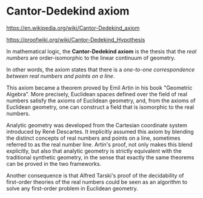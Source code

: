 # Cantor-Dedekind axiom

https://en.wikipedia.org/wiki/Cantor-Dedekind_axiom

https://proofwiki.org/wiki/Cantor-Dedekind_Hypothesis

In mathematical logic, the **Cantor-Dedekind axiom** is the thesis that the *real numbers* are order-isomorphic to the linear continuum of geometry.

In other words, the axiom states that there is a *one-to-one correspondence between real numbers and points on a line*.

This axiom became a theorem proved by Emil Artin in his book "Geometric Algebra". More precisely, Euclidean spaces defined over the field of real numbers satisfy the axioms of Euclidean geometry, and, from the axioms of Euclidean geometry, one can construct a field that is isomorphic to the real numbers.

Analytic geometry was developed from the Cartesian coordinate system introduced by René Descartes. It implicitly assumed this axiom by blending the distinct concepts of real numbers and points on a line, sometimes referred to as the real number line. Artin's proof, not only makes this blend explicitly, but also that analytic geometry is strictly equivalent with the traditional synthetic geometry, in the sense that exactly the same theorems can be proved in the two frameworks.

Another consequence is that Alfred Tarski's proof of the decidability of first-order theories of the real numbers could be seen as an algorithm to solve any first-order problem in Euclidean geometry.
